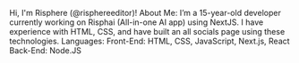 Hi, I'm Risphere (@risphereeditor)!
About Me:
I’m a 15-year-old developer currently working on Risphai (All-in-one AI app) using NextJS.
I have experience with HTML, CSS, and have built an all socials page using these technologies.
Languages:
Front-End: HTML, CSS, JavaScript, Next.js, React
Back-End: Node.JS